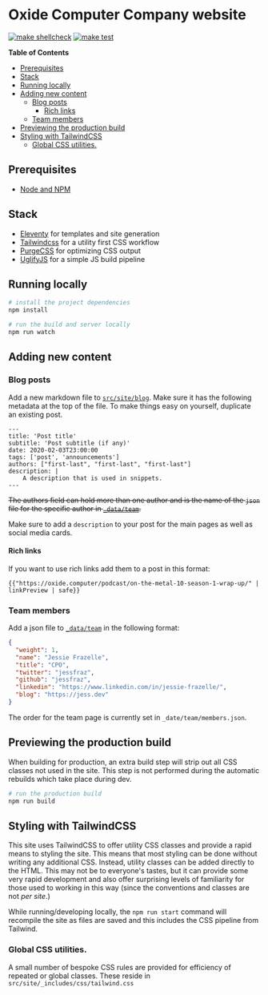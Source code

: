 # Oxide Computer Company website

[![make shellcheck](https://github.com/oxidecomputer/website/workflows/make%20shellcheck/badge.svg)](https://github.com/oxidecomputer/website/actions?query=workflow%3A%22make+shellcheck%22+branch%3Amaster)
[![make test](https://github.com/oxidecomputer/website/workflows/make%20test/badge.svg)](https://github.com/oxidecomputer/website/actions?query=workflow%3A%22make+test%22+branch%3Amaster)

<!-- START doctoc generated TOC please keep comment here to allow auto update -->
<!-- DON'T EDIT THIS SECTION, INSTEAD RE-RUN doctoc TO UPDATE -->
**Table of Contents**

- [Prerequisites](#prerequisites)
- [Stack](#stack)
- [Running locally](#running-locally)
- [Adding new content](#adding-new-content)
  - [Blog posts](#blog-posts)
    - [Rich links](#rich-links)
  - [Team members](#team-members)
- [Previewing the production build](#previewing-the-production-build)
- [Styling with TailwindCSS](#styling-with-tailwindcss)
  - [Global CSS utilities.](#global-css-utilities)

<!-- END doctoc generated TOC please keep comment here to allow auto update -->


## Prerequisites

- [Node and NPM](https://nodejs.org/)

## Stack

- [Eleventy](https://11ty.dev) for templates and site generation
- [Tailwindcss](https://tailwindcss.com) for a utility first CSS workflow
- [PurgeCSS](https://www.purgecss.com/) for optimizing CSS output
- [UglifyJS](https://www.npmjs.com/package/uglify-js) for a simple JS build pipeline


## Running locally

```bash
# install the project dependencies
npm install

# run the build and server locally
npm run watch
```

## Adding new content 

### Blog posts

Add a new markdown file to [`src/site/blog`](src/site/blog). Make sure it has the
following metadata at the top of the file. To make things easy on yourself, duplicate an existing post.

```
---
title: 'Post title'
subtitle: 'Post subtitle (if any)'
date: 2020-02-03T23:00:00
tags: ['post', 'announcements']
authors: ["first-last", "first-last", "first-last"]
description: |
    A description that is used in snippets.
---
```

~~The authors field can hold more than one author and is the name of the `json`
file for the specific author in [`_data/team`](_data/team).~~

Make sure to add a `description` to your post for the main pages as well as social 
media cards.

#### Rich links

If you want to use rich links add them to a post in this format:
```
{{"https://oxide.computer/podcast/on-the-metal-10-season-1-wrap-up/" | linkPreview | safe}}
```

### Team members

Add a json file to [`_data/team`](data/team) in the following format:

```json
{
  "weight": 1,
  "name": "Jessie Frazelle",
  "title": "CPO",
  "twitter": "jessfraz",
  "github": "jessfraz",
  "linkedin": "https://www.linkedin.com/in/jessie-frazelle/",
  "blog": "https://jess.dev"
}
```

The order for the team page is currently set in `_date/team/members.json`.

## Previewing the production build

When building for production, an extra build step will strip out all CSS classes not used in the site. This step is not performed during the automatic rebuilds which take place during dev.

```bash
# run the production build
npm run build
```

## Styling with TailwindCSS

This site uses TailwindCSS to offer utility CSS classes and provide a rapid means to styling the site. This means that most styling can be done without writing any additional CSS. Instead, utility classes can be added directly to the HTML. This may not be to everyone's tastes, but it can provide some very rapid development and also offer surprising levels of familiarity for those used to working in this way (since the conventions and classes are not _per site_.)

While running/developing locally, the `npm run start` command will recompile the site as files are saved and this includes the CSS pipeline from Tailwind.

### Global CSS utilities.

A small number of bespoke CSS rules are provided for efficiency of repeated or global classes. These reside in `src/site/_includes/css/tailwind.css`

